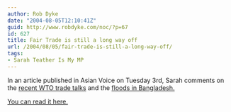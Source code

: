 ```yaml
---
author: Rob Dyke
date: "2004-08-05T12:10:41Z"
guid: http://www.robdyke.com/noc/?p=67
id: 627
title: Fair Trade is still a long way off
url: /2004/08/05/fair-trade-is-still-a-long-way-off/
tags:
- Sarah Teather Is My MP
---
```

In an article published in Asian Voice on Tuesday 3rd, Sarah comments on the [recent WTO trade talks](http://news.bbc.co.uk/go/click/rss/1.0/-/1/hi/business/3937745.stm) and the [floods in Bangladesh.](http://news.bbc.co.uk/2/hi/south_asia/3929217.stm)

[You can read it here.](http://blogspot.com/app/post.pyra?blogID=7315807)